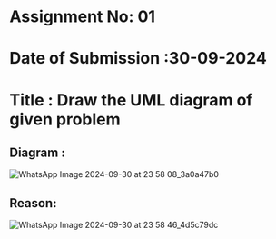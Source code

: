 # Assignment No: 01
# Date of Submission :30-09-2024
# Title : Draw the UML diagram of given problem 
## Diagram :
![WhatsApp Image 2024-09-30 at 23 58 08_3a0a47b0](https://github.com/user-attachments/assets/bb017b5d-2577-4ab6-b47e-c81dc7564ff9)
## Reason:
![WhatsApp Image 2024-09-30 at 23 58 46_4d5c79dc](https://github.com/user-attachments/assets/a890f6e0-5203-4ca8-81d5-479c7746fce4)
